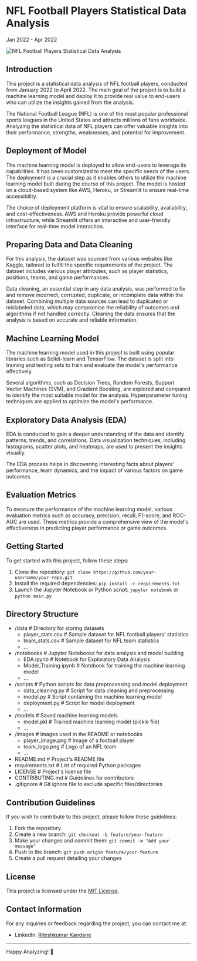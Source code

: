 # NFL Football Players Statistical Data Analysis

Jan 2022 - Apr 2022

![NFL Football Players Statistical Data Analysis](./PROJECT/Screenshot/Screenshot%20(77).png)

## Introduction

This project is a statistical data analysis of NFL football players, conducted from January 2022 to April 2022. The main goal of the project is to build a machine learning model and deploy it to provide real value to end-users who can utilize the insights gained from the analysis.

The National Football League (NFL) is one of the most popular professional sports leagues in the United States and attracts millions of fans worldwide. Analyzing the statistical data of NFL players can offer valuable insights into their performance, strengths, weaknesses, and potential for improvement.

## Deployment of Model

The machine learning model is deployed to allow end-users to leverage its capabilities. It has been customized to meet the specific needs of the users. The deployment is a crucial step as it enables others to utilize the machine learning model built during the course of this project. The model is hosted on a cloud-based system like AWS, Heroku, or Streamlit to ensure real-time accessibility.

The choice of deployment platform is vital to ensure scalability, availability, and cost-effectiveness. AWS and Heroku provide powerful cloud infrastructure, while Streamlit offers an interactive and user-friendly interface for real-time model interaction.

## Preparing Data and Data Cleaning

For this analysis, the dataset was sourced from various websites like Kaggle, tailored to fulfill the specific requirements of the project. The dataset includes various player attributes, such as player statistics, positions, teams, and game performances.

Data cleaning, an essential step in any data analysis, was performed to fix and remove incorrect, corrupted, duplicate, or incomplete data within the dataset. Combining multiple data sources can lead to duplicated or mislabeled data, which may compromise the reliability of outcomes and algorithms if not handled correctly. Cleaning the data ensures that the analysis is based on accurate and reliable information.

## Machine Learning Model

The machine learning model used in this project is built using popular libraries such as Scikit-learn and TensorFlow. The dataset is split into training and testing sets to train and evaluate the model's performance effectively.

Several algorithms, such as Decision Trees, Random Forests, Support Vector Machines (SVM), and Gradient Boosting, are explored and compared to identify the most suitable model for the analysis. Hyperparameter tuning techniques are applied to optimize the model's performance.

## Exploratory Data Analysis (EDA)

EDA is conducted to gain a deeper understanding of the data and identify patterns, trends, and correlations. Data visualization techniques, including histograms, scatter plots, and heatmaps, are used to present the insights visually.

The EDA process helps in discovering interesting facts about players' performance, team dynamics, and the impact of various factors on game outcomes.

## Evaluation Metrics

To measure the performance of the machine learning model, various evaluation metrics such as accuracy, precision, recall, F1-score, and ROC-AUC are used. These metrics provide a comprehensive view of the model's effectiveness in predicting player performance or game outcomes.

## Getting Started

To get started with this project, follow these steps:

1. Clone the repository: `git clone https://github.com/your-username/your-repo.git`
2. Install the required dependencies: `pip install -r requirements.txt`
3. Launch the Jupyter Notebook or Python script: `jupyter notebook` or `python main.py`

## Directory Structure
- /data               # Directory for storing datasets
    - player_stats.csv # Sample dataset for NFL football players' statistics
    - team_stats.csv   # Sample dataset for NFL team statistics
    - ...
- /notebooks          # Jupyter Notebooks for data analysis and model building
    - EDA.ipynb        # Notebook for Exploratory Data Analysis
    - Model_Training.ipynb  # Notebook for training the machine learning model
    - ...
- /scripts            # Python scripts for data preprocessing and model deployment
    - data_cleaning.py # Script for data cleaning and preprocessing
    - model.py         # Script containing the machine learning model
    - deployment.py    # Script for model deployment
    - ...
- /models             # Saved machine learning models
    - model.pkl        # Trained machine learning model (pickle file)
    - ...
- /images             # Images used in the README or notebooks
    - player_image.png # Image of a football player
    - team_logo.png    # Logo of an NFL team
    - ...
- README.md           # Project's README file
- requirements.txt    # List of required Python packages
- LICENSE             # Project's license file
- CONTRIBUTING.md     # Guidelines for contributors
- .gitignore          # Git ignore file to exclude specific files/directories


## Contribution Guidelines

If you wish to contribute to this project, please follow these guidelines:

1. Fork the repository
2. Create a new branch: `git checkout -b feature/your-feature`
3. Make your changes and commit them: `git commit -m "Add your message"`
4. Push to the branch: `git push origin feature/your-feature`
5. Create a pull request detailing your changes

## License

This project is licensed under the [MIT License](LICENSE).

## Contact Information

For any inquiries or feedback regarding the project, you can contact me at:


- LinkedIn: [Riteshkumar Kandane](https://www.linkedin.com/in/dkteriteshkumarkandane/)

---

Happy Analyzing! 🏈

